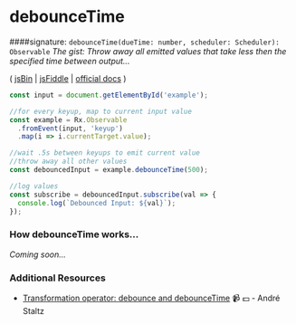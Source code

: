# debounceTime
####signature: `debounceTime(dueTime: number, scheduler: Scheduler): Observable`
*The gist: Throw away all emitted values that take less then the specified time between output...*

( [jsBin](http://jsbin.com/kacijarogi/1/edit?js,console,output) | [jsFiddle](https://jsfiddle.net/qg6qfqLz/14/) | [official docs](http://reactivex.io/rxjs/class/es6/Observable.js~Observable.html#instance-method-debounceTime) )

```js
const input = document.getElementById('example');

//for every keyup, map to current input value
const example = Rx.Observable
  .fromEvent(input, 'keyup')
  .map(i => i.currentTarget.value);

//wait .5s between keyups to emit current value
//throw away all other values
const debouncedInput = example.debounceTime(500);

//log values
const subscribe = debouncedInput.subscribe(val => {
  console.log(`Debounced Input: ${val}`);
});
```

### How debounceTime works...
*Coming soon...*


### Additional Resources
* [Transformation operator: debounce and debounceTime](https://egghead.io/lessons/rxjs-transformation-operators-debounce-and-debouncetime?course=rxjs-beyond-the-basics-operators-in-depth) :video_camera: :dollar: - André Staltz
